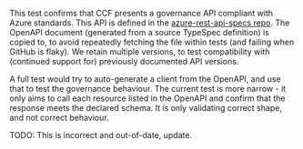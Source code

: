 This test confirms that CCF presents a governance API compliant with Azure standards. This API is defined in the [azure-rest-api-specs repo](https://github.com/Azure/azure-rest-api-specs/tree/main/specification/confidentialledger/data-plane/Microsoft.ManagedCcf). The OpenAPI document (generated from a source TypeSpec definition) is copied to, to avoid repeatedly fetching the file within tests (and failing when GitHub is flaky). We retain multiple versions, to test compatibility with (continued support for) previously documented API versions.

A full test would try to auto-generate a client from the OpenAPI, and use that to test the governance behaviour. The current test is more narrow - it only aims to call each resource listed in the OpenAPI and confirm that the response meets the declared schema. It is only validating correct shape, and not correct behaviour.

TODO: This is incorrect and out-of-date, update.
